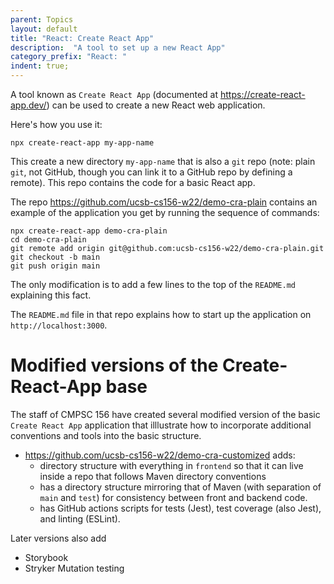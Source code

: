 ```yaml
---
parent: Topics
layout: default
title: "React: Create React App"
description:  "A tool to set up a new React App"
category_prefix: "React: "
indent: true;
---
```


A tool known as `Create React App` (documented at <https://create-react-app.dev/>) 
can be used to create a new React web application.  

Here's how you use it:

```
npx create-react-app my-app-name
```

This create a new directory `my-app-name` that is also a `git` repo (note: plain `git`, not GitHub, 
though you can link it to a GitHub repo by defining a remote).  This repo contains the code for a basic
React app.

The repo <https://github.com/ucsb-cs156-w22/demo-cra-plain> contains an example of the application
you get by running the sequence of commands:

```
npx create-react-app demo-cra-plain
cd demo-cra-plain
git remote add origin git@github.com:ucsb-cs156-w22/demo-cra-plain.git
git checkout -b main
git push origin main
```

The only modification is to add a few lines to the top of the `README.md` explaining this fact.

The `README.md` file in that repo explains how to start up the application on `http://localhost:3000`.

# Modified versions of the Create-React-App base

The staff of CMPSC 156 have created several modified version of the basic `Create React App` application
that illlustrate how to incorporate additional conventions and tools into the basic structure.

* <https://github.com/ucsb-cs156-w22/demo-cra-customized> adds:
  - directory structure with everything in `frontend` so that it can live inside a repo that follows Maven 
    directory conventions
  - has a directory structure mirroring that of Maven (with separation of `main` and `test`) for consistency
    between front and backend code.
  - has GitHub actions scripts for tests (Jest), test coverage (also Jest), and linting (ESLint).

Later versions also add 
- Storybook
- Stryker Mutation testing
